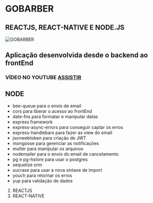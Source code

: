 # GOBARBER

## REACTJS, REACT-NATIVE E NODE.JS
![GOBARBER](https://user-images.githubusercontent.com/28990749/71473973-164f8f80-27b8-11ea-954c-e7f777f9d896.png)

## **Aplicação desenvolvida desde o backend ao frontEnd**
### VÍDEO NO YOUTUBE [ASSISTIR](https://www.youtube.com/watch?v=b5KSBVBwP24&t=6s)
## NODE
  - bee-queue para o envio de email
  - cors para liberar o acesso ao frontEnd
  - date-fns para formatar e manipular datas
  - express framework
  - express-async-errors para conseguir captar os erros
  - express-handlebars para fazer as view do email
  - jsonwebtoken para criação de JWT
  - mongoose para gerenciar as notificações
  - multer para manipular os arquivos
  - nodemailer para o envio do email de cancelamento
  - pg e pg-hstore para usar o postgres 
  - sequelize orm
  - sucrase para usar a nova sintaxe de import
  - youch para retornar os erros 
  - yup para validação de dados
2. REACTJS
3. REACT-NATIVE

